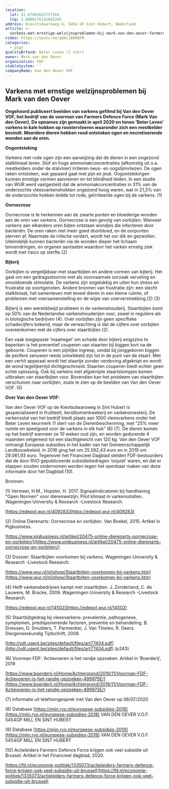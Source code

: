 ```yaml
---
location:
  lat: 51.67682625737564
  lng: 5.8008176142845205
address: Kievitsdwarsweg 6, 5454 GP Sint Hubert, Nederland
article: >-
  varkens-met-ernstige-welzijnsproblemen-bij-mark-van-den-oever-farmers-defence-force
video: https://youtu.be/gQ0ijB0HQFM
categories:
  - pigs
qualityBrtand: Beter Leven (1 ster)
owner: Mark van den Oever
organization: FDF
stableSystem: ''
companyName: Van den Oever VOF
---
```

## Varkens met ernstige welzijnsproblemen bij Mark van den Oever

**Ongehoord publiceert beelden van varkens gefilmd bij Van den Oever VOF, het bedrijf van de voorman van Farmers Defence Force (Mark Van den Oever). De opnames zijn gemaakt in april 2020 en tonen ‘Beter Leven’ varkens in kale hokken op roostervloeren waaronder zich een mestkelder bevindt. Meerdere dieren hebben rood ontstoken ogen en necrotiserende wonden aan de oren.**

**Oogontsteking**

Varkens met rode ogen zijn een aanwijzing dat de dieren in een ongezond stalklimaat leven. Stof en hoge ammoniakconcentraties (afkomstig uit o.a. mestkelders onder de stalvloer) irriteren neus- en oogslijmvliezen. De ogen raken ontstoken, wat gepaard gaat met pijn en jeuk. Oogontstekingen kunnen ernstige vormen aannemen en tot blindheid leiden. In een studie van WUR werd vastgesteld dat de ammoniakconcentraties in 31% van de onderzochte vleesvarkenshokken ongezond hoog waren, wat in 21,3% van de onderzochte hokken leidde tot rode, geïrriteerde ogen bij de varkens. (1)

**Oornecrose**

Oornecrose is te herkennen aan de zwarte punten en bloederige wonden aan de oren van varkens. Oornecrose is een gevolg van oorbijten. Wanneer varkens aan elkanders oren bijten ontstaan wondjes die infecteren door bacteriën. De oren raken niet meer goed doorbloed, en de oorpunten sterven af. Naarmate de infectie vordert, wordt het oor dik en gezwollen. Uiteindelijk kunnen bacteriën via de wonden dieper het lichaam binnendringen, en organen aantasten waardoor het varken ernstig ziek wordt met risico op sterfte.(2)

**Bijterij**

Oorbijten is vergelijkbaar met staartbijten en andere vormen van bijterij. Het gaat om een gedragsstoornis met als voornaamste oorzaak verveling en onvoldoende stimulatie. De varkens zijn ongelukkig en uiten hun stress en frustratie op soortgenoten. Andere bronnen van frustratie zijn: een slecht stalklimaat, het samenleven met teveel dieren in een kleine ruimte, of problemen met voersamenstelling en de wijze van voerverstrekking.(2) (3)

Bijterij is een werelddwijd probleem in de varkenshouderij. Staartbijten komt op 50% van de Nederlandse varkenshouderijen voor, zowel in reguliere als in biologische bedrijven (4). Over oorbijten zijn geen specifieke schadecijfers bekend, maar de verwachting is dat de cijfers over oorbijten overeenkomen met de cijfers over staartbijten (2).

Een vaak toegepaste ‘maatregel’ om schade door bijterij enigszins te beperken is het preventief couperen van staarten bij biggen kort na de geboorte. Couperen is een pijnlijke ingreep, omdat bij jonggeboren biggen de perifere zenuwen reeds ontwikkeld zijn tot in de punt van de staart. Met een verhit apparaat wordt het staartje zonder verdoving afgeknipt en wordt de wond tegelijkertijd dichtgeschroeid. Staarten couperen biedt echter geen echte oplossing. Ook bij varkens met afgeknipte staartstompjes komen uitbraken van staartbijten voor. Bovendien kan het probleem van staartbijten verschuiven naar oorbijten, zoals te zien op de beelden van Van den Oever VOF. (5)

**Over Van den Oever VOF:**

Van den Oever VOF op de Kievitsdwarsweg in Sint Hubert is gespecialiseerd in fruitteelt, kerstbomenkwekerij en varkensmesterij. De varkensstal van het bedrijf biedt plaats aan 1000 vleesvarkens onder het Beter Leven keurmerk (1 ster) van de Dierenbescherming, met “25% meer ruimte en speelgoed voor de varkens in elk hok” (6) (7). De dieren komen op het bedrijf wanneer ze 10 weken oud zijn, en worden gedurende 4 maanden vetgemest tot een slachtgewicht van 120 kg. Van den Oever VOF ontvangt Europese subsidies in het kader van het Gemeenschappelijk Landbouwbeleid. In 2018 ging het om 25.592,43 euro en in 2019 om 29.061,93 euro. Tegenover het Financieel Dagblad stelden FDF-bestuurders dat de door RVO gepubliceerde subsidiebedragen ‘onjuist’ waren, en dat er stappen zouden ondernomen worden tegen het openbaar maken van deze informatie door het Dagblad (10).

Bronnen:

(1) Vermeer, H.M., Hopster, H. 2017. Signaalindicatoren bij handhaving "Open Normen" voor dierenwelzijn; Pilot klimaat in varkensstallen. Wageningen University & Research -Livestock Research.

[https://edepot.wur.nl/409283](https://edepot.wur.nl/409283)

(2) Online Dierenarts: Oornecrose en oorbijten. Van Boekel, 2015. Artikel in Pigbusiness.

[https://www.pigbusiness.nl/artikel/20475-online-dierenarts-oornecrose-en-oorbijten/](https://www.pigbusiness.nl/artikel/20475-online-dierenarts-oornecrose-en-oorbijten/)

(3) Dossier: Staartbijten voorkomen bij varkens. Wageningen University & Research -Livestock Research.

[https://www.wur.nl/nl/show/Staartbijten-voorkomen-bij-varkens.htm](https://www.wur.nl/nl/show/Staartbijten-voorkomen-bij-varkens.htm)

(4) Helft varkensbedrijven kampt met staartbijten. J. Zonderland, C. de Lauwere, M. Bracke, 2009. Wageningen University & Research -Livestock Research.

[https://edepot.wur.nl/14502](https://edepot.wur.nl/14502)

(5) Staartbijtgedrag bij vleesvarkens: prevalentie, pathogenese, symptomen, predisponerende factoren, preventie en behandeling. B. Driessen, D. Smulders, T. Parmentier, J. Van Thielen, R. Geers. Diergeneeskundig Tijdschrift, 2008.

[http://vdt.ugent.be/sites/default/files/art77404.pdf](http://vdt.ugent.be/sites/default/files/art77404.pdf) (p243)

(6) Voorman FDF: ‘Actievoeren is het randje opzoeken. Artikel in ‘Boerderij’, 2019

[https://www.boerderij.nl/Home/Achtergrond/2019/11/Voorman-FDF-Actievoeren-is-het-randje-opzoeken-499975E/](https://www.boerderij.nl/Home/Achtergrond/2019/11/Voorman-FDF-Actievoeren-is-het-randje-opzoeken-499975E/)

(7) informatie uit telefoongesprek met Van den Oever op 06/07/2020

(8) Database [https://mijn.rvo.nl/europese-subsidies-2018](https://mijn.rvo.nl/europese-subsidies-2018) VAN DEN OEVER V.O.F. 5454GP MILL EN SINT HUBERT

(9) Database [https://mijn.rvo.nl/europese-subsidies-2019](https://mijn.rvo.nl/europese-subsidies-2019) VAN DEN OEVER V.O.F. 5454GP MILL EN SINT HUBERT

(10) Actieleiders Farmers Defence Force krijgen ook veel subsidie uit Brussel. Artikel in het Financieel dagblad, 2020.

[https://fd.nl/economie-politiek/1335073/actieleiders-farmers-defence-force-krijgen-ook-veel-subsidie-uit-brussel](https://fd.nl/economie-politiek/1335073/actieleiders-farmers-defence-force-krijgen-ook-veel-subsidie-uit-brussel)